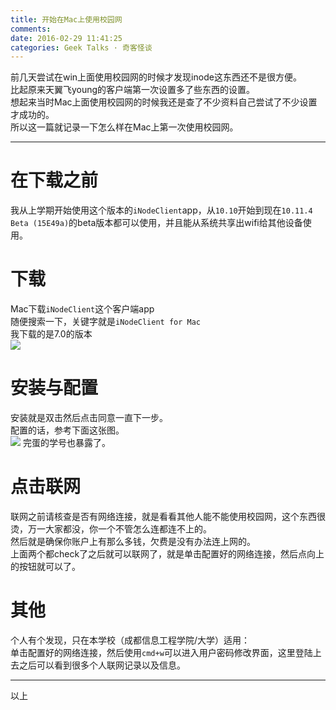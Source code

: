 ```yaml
---
title: 开始在Mac上使用校园网
comments: 
date: 2016-02-29 11:41:25
categories: Geek Talks · 奇客怪谈
---
```

前几天尝试在win上面使用校园网的时候才发现inode这东西还不是很方便。  
比起原来天翼飞young的客户端第一次设置多了些东西的设置。  
想起来当时Mac上面使用校园网的时候我还是查了不少资料自己尝试了不少设置才成功的。  
所以这一篇就记录一下怎么样在Mac上第一次使用校园网。  
***
# 在下载之前
我从上学期开始使用这个版本的`iNodeClient`app，从`10.10`开始到现在`10.11.4 Beta (15E49a)`的beta版本都可以使用，并且能从系统共享出wifi给其他设备使用。  

# 下载  
Mac下载`iNodeClient`这个客户端app  
随便搜索一下，关键字就是`iNodeClient for Mac`  
我下载的是7.0的版本  
![](//ww2.sinaimg.cn/large/a15b4afegw1f1g295ybb7j20e807xmxz)  

# 安装与配置
安装就是双击然后点击同意一直下一步。  
配置的话，参考下面这张图。  
![](//ww2.sinaimg.cn/large/a15b4afegw1f1g2fht41gj20du0g1gnd)
完蛋的学号也暴露了。    

# 点击联网  
联网之前请核查是否有网络连接，就是看看其他人能不能使用校园网，这个东西很烫，万一大家都没，你一个不管怎么连都连不上的。  
然后就是确保你账户上有那么多钱，欠费是没有办法连上网的。  
上面两个都check了之后就可以联网了，就是单击配置好的网络连接，然后点向上的按钮就可以了。  

# 其他
个人有个发现，只在本学校（成都信息工程学院/大学）适用：  
单击配置好的网络连接，然后使用`cmd+w`可以进入用户密码修改界面，这里登陆上去之后可以看到很多个人联网记录以及信息。  

*** 
以上
